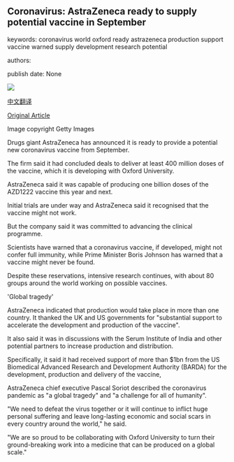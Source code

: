 ## Coronavirus: AstraZeneca ready to supply potential vaccine in September

keywords: coronavirus world oxford ready astrazeneca production support vaccine warned supply development research potential

authors: 

publish date: None

![](https://ichef.bbci.co.uk/news/1024/branded_news/17E5B/production/_112338879_gettyimages-1204808423.jpg)

[中文翻译](Coronavirus%3A%20AstraZeneca%20ready%20to%20supply%20potential%20vaccine%20in%20September_zh.md)

[Original Article](https://www.bbc.com/news/business-52751661)

Image copyright Getty Images

Drugs giant AstraZeneca has announced it is ready to provide a potential new coronavirus vaccine from September.

The firm said it had concluded deals to deliver at least 400 million doses of the vaccine, which it is developing with Oxford University.

AstraZeneca said it was capable of producing one billion doses of the AZD1222 vaccine this year and next.

Initial trials are under way and AstraZeneca said it recognised that the vaccine might not work.

But the company said it was committed to advancing the clinical programme.

Scientists have warned that a coronavirus vaccine, if developed, might not confer full immunity, while Prime Minister Boris Johnson has warned that a vaccine might never be found.

Despite these reservations, intensive research continues, with about 80 groups around the world working on possible vaccines.

'Global tragedy'

AstraZeneca indicated that production would take place in more than one country. It thanked the UK and US governments for "substantial support to accelerate the development and production of the vaccine".

It also said it was in discussions with the Serum Institute of India and other potential partners to increase production and distribution.

Specifically, it said it had received support of more than $1bn from the US Biomedical Advanced Research and Development Authority (BARDA) for the development, production and delivery of the vaccine,

AstraZeneca chief executive Pascal Soriot described the coronavirus pandemic as "a global tragedy" and "a challenge for all of humanity".

"We need to defeat the virus together or it will continue to inflict huge personal suffering and leave long-lasting economic and social scars in every country around the world," he said.

"We are so proud to be collaborating with Oxford University to turn their ground-breaking work into a medicine that can be produced on a global scale."